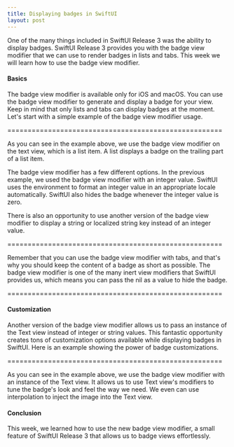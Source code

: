 ```yaml
---
title: Displaying badges in SwiftUI
layout: post
---
```


One of the many things included in SwiftUI Release 3 was the ability to display badges. SwiftUI Release 3 provides you with the badge view modifier that we can use to render badges in lists and tabs. This week we will learn how to use the badge view modifier.

#### Basics
The badge view modifier is available only for iOS and macOS. You can use the badge view modifier to generate and display a badge for your view. Keep in mind that only lists and tabs can display badges at the moment. Let's start with a simple example of the badge view modifier usage.

=====================================================

As you can see in the example above, we use the badge view modifier on the text view, which is a list item. A list displays a badge on the trailing part of a list item.

The badge view modifier has a few different options. In the previous example, we used the badge view modifier with an integer value. SwiftUI uses the environment to format an integer value in an appropriate locale automatically. SwiftUI also hides the badge whenever the integer value is zero.

There is also an opportunity to use another version of the badge view modifier to display a string or localized string key instead of an integer value.

=====================================================

Remember that you can use the badge view modifier with tabs, and that's why you should keep the content of a badge as short as possible. The badge view modifier is one of the many inert view modifiers that SwiftUI provides us, which means you can pass the nil as a value to hide the badge.

=====================================================

#### Customization
Another version of the badge view modifier allows us to pass an instance of the Text view instead of integer or string values. This fantastic opportunity creates tons of customization options available while displaying badges in SwiftUI. Here is an example showing the power of badge customizations.

=====================================================

As you can see in the example above, we use the badge view modifier with an instance of the Text view. It allows us to use Text view's modifiers to tune the badge's look and feel the way we need. We even can use interpolation to inject the image into the Text view.

#### Conclusion
This week, we learned how to use the new badge view modifier, a small feature of SwiftUI Release 3 that allows us to badge views effortlessly.

